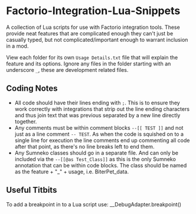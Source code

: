 # Factorio-Integration-Lua-Snippets

A collection of Lua scripts for use with Factorio integration tools. These provide neat features that are complicated enough they can't just be casually typed, but not complicated/important enough to warrant inclusion in a mod.

View each folder for its own `Usage Details.txt` file that will explain the feature and its options. Ignore any files in the folder starting with an underscore `_`, these are development related files.



## Coding Notes

- All code should have their lines ending with `;`. This is to ensure they work correctly with integrations that strip out the line ending characters and thus join text that was previous separated by a new line directly together.
- Any comments must be within comment blocks `--[[ TEST ]]` and not just as a line comment `-- TEST`. As when the code is squished on to a single line for execution the line comments end up commenting all code after that point, as there's no line breaks left to end them.
- Any Sumneko classes should go in a separate file. And can only be included via the `--[[@as Test_Class]]` as this is the only Sumneko annotation that can be within code blocks. The class should be named as the feature + "_" + usage, i.e. BiterPet_data.



## Useful Titbits

To add a breakpoint in to a Lua script use:
__DebugAdapter.breakpoint()